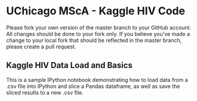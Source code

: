 UChicago MScA - Kaggle HIV Code
===

Please fork your own version of the master branch to your GitHub account. All changes should be done to your fork only. If you believe you've made a change to your local fork that should be reflected in the master branch, please create a pull request.

Kaggle HIV Data Load and Basics
--

This is a sample IPython notebook demonstrating how to load data from a .csv file into IPython and slice a Pandas dataframe, as well as save the sliced results to a new .csv file.


